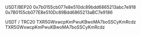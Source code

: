 USDT/BEP20 
0x7b0155cb077e8e510dc89bdd6865213abc7e918
0x7B0155cb077E8e510Dc89Bdd6865213aBC7e9186

USDT / TRC20
TXR5GWxwcpKmPwuKBwoMA7boSSCyKmRcdz
TXR5GWxwcpKmPwuKBwoMA7boSSCyKmRcdz
